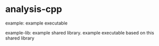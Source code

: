 analysis-cpp
============

example:	example executable

example-lib:	example shared library.
		example executable based on this shared library



